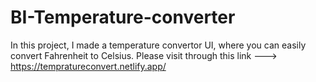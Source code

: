 # BI-Temperature-converter
In this project, I made a temperature convertor UI, where you can easily convert Fahrenheit to Celsius.
Please visit through this link ---> https://tempratureconvert.netlify.app/
